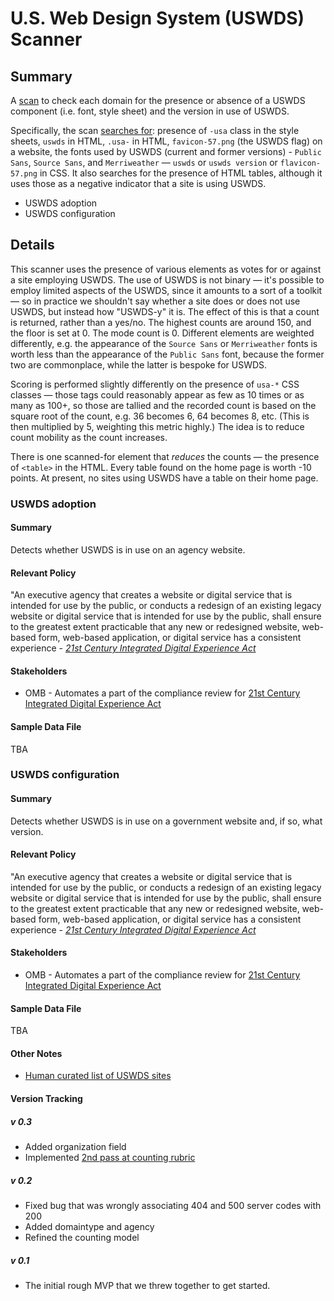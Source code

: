 # U.S. Web Design System (USWDS) Scanner

## Summary
A [scan](https://site-scanning.app.cloud.gov/searchUSWDS/) to check each domain for the presence or absence of a USWDS component (i.e. font, style sheet) and the version in use of USWDS.

Specifically, the scan [searches for](https://github.com/18F/domain-scan/blob/tspencer/200scanner/scanners/uswds2.py#L36-L123): presence of `-usa` class in the style sheets, `uswds` in HTML, `.usa-` in HTML, `favicon-57.png` (the USWDS flag) on a website, the fonts used by USWDS (current and former versions) - `Public Sans`, `Source Sans`, and `Merriweather` — `uswds` or `uswds version` or `flavicon-57.png` in CSS. It also searches for the presence of HTML tables, although it uses those as a negative indicator that a site is using USWDS.

* USWDS adoption
* USWDS configuration

## Details

This scanner uses the presence of various elements as votes for or against a site employing USWDS. The use of USWDS is not binary — it's possible to employ limited aspects of the USWDS, since it amounts to a sort of a toolkit — so in practice we shouldn't say whether a site does or does not use USWDS, but instead how "USWDS-y" it is. The effect of this is that a count is returned, rather than a yes/no. The highest counts are around 150, and the floor is set at 0. The mode count is 0. Different elements are weighted differently, e.g. the appearance of the `Source Sans` or `Merriweather` fonts is worth less than the appearance of the `Public Sans` font, because the former two are commonplace, while the latter is bespoke for USWDS.

Scoring is performed slightly differently on the presence of `usa-*` CSS classes — those tags could reasonably appear as few as 10 times or as many as 100+, so those are tallied and the recorded count is based on the square root of the count, e.g. 36 becomes 6, 64 becomes 8, etc. (This is then multiplied by 5, weighting this metric highly.) The idea is to reduce count mobility as the count increases.

There is one scanned-for element that _reduces_ the counts — the presence of `<table>` in the HTML. Every table found on the home page is worth -10 points. At present, no sites using USWDS have a table on their home page.

### USWDS adoption

#### Summary
Detects whether USWDS is in use on an agency website.

#### Relevant Policy
"An executive agency that creates a website or digital service that is intended for use by the public, or conducts a redesign of an existing legacy website or digital service that is intended for use by the public, shall ensure to the greatest extent practicable that any new or redesigned website, web-based form, web-based application, or digital service has a consistent experience - _[21st Century Integrated Digital Experience Act](https://www.congress.gov/bill/115th-congress/house-bill/5759/text)_

#### Stakeholders
* OMB - Automates a part of the compliance review for [21st Century Integrated Digital Experience Act](https://www.congress.gov/bill/115th-congress/house-bill/5759/text)

#### Sample Data File

TBA

### USWDS configuration

#### Summary
Detects whether USWDS is in use on a government website and, if so, what version.

#### Relevant Policy
"An executive agency that creates a website or digital service that is intended for use by the public, or conducts a redesign of an existing legacy website or digital service that is intended for use by the public, shall ensure to the greatest extent practicable that any new or redesigned website, web-based form, web-based application, or digital service has a consistent experience - _[21st Century Integrated Digital Experience Act](https://www.congress.gov/bill/115th-congress/house-bill/5759/text)_

#### Stakeholders
* OMB - Automates a part of the compliance review for [21st Century Integrated Digital Experience Act](https://www.congress.gov/bill/115th-congress/house-bill/5759/text)

#### Sample Data File

TBA

#### Other Notes
* [Human curated list of USWDS sites](https://designsystem.digital.gov/getting-started/showcase/all/)



#### Version Tracking


##### v 0.3

* Added organization field
* Implemented [2nd pass at counting rubric](https://github.com/18F/domain-scan/pull/315)

##### v 0.2

* Fixed bug that was wrongly associating 404 and 500 server codes with 200
* Added domaintype and agency 
* Refined the counting model

##### v 0.1

* The initial rough MVP that we threw together to get started.




